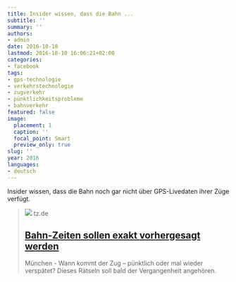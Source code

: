 ```yaml
---
title: Insider wissen, dass die Bahn ...
subtitle: ''
summary: ''
authors:
- admin
date: 2016-10-10
lastmod: 2016-10-10 16:06:21+02:00
categories:
- facebook
tags:
- gps-technologie
- verkehrstechnologie
- zugverkehr
- pünktlichkeitsprobleme
- bahnverkehr
featured: false
image:
  placement: 1
  caption: ''
  focal_point: Smart
  preview_only: true
slug: ''
year: 2016
languages:
- deutsch
---
```


Insider wissen, dass die Bahn noch gar nicht über GPS-Livedaten ihrer Züge verfügt. ﻿
> [![](https://www.tz.de/assets/images/4/174/4174699-1668670128-deutsche-bahn-lokfuehrerstreik-2uQIjHSgaPfe.jpg)](https://www.tz.de/multimedia/bahn-zeiten-sollen-exakt-vorhergesagt-werden-6758049.html)
> tz.de
> ## [Bahn-Zeiten sollen exakt vorhergesagt werden](https://www.tz.de/multimedia/bahn-zeiten-sollen-exakt-vorhergesagt-werden-6758049.html)
>
>München - Wann kommt der Zug – pünktlich oder mal wieder verspätet? Dieses Rätseln soll bald der Vergangenheit angehören.